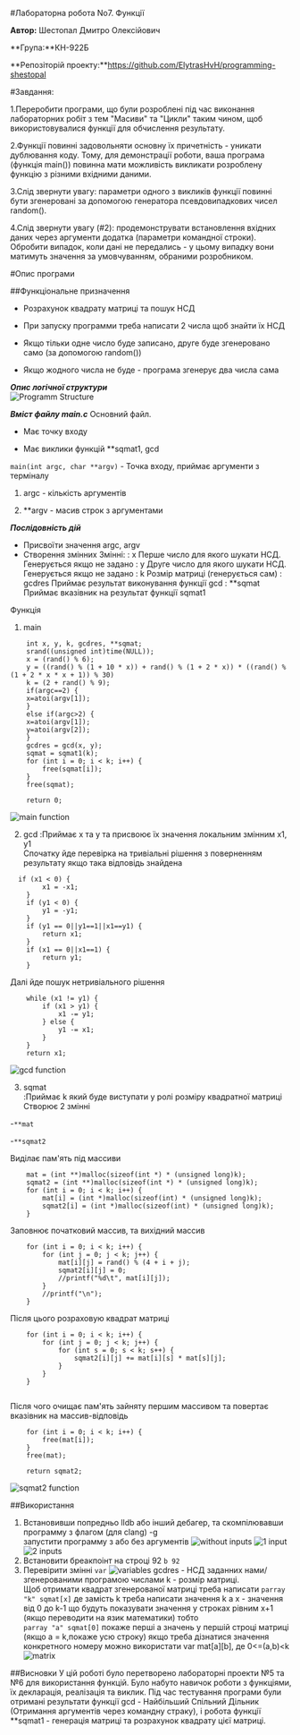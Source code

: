 #Лабораторна робота No7. Функції

**Автор:** Шестопал Дмитро Олексійович

**Група:**КН-922Б

**Репозіторій проекту:**https://github.com/ElytrasHvH/programming-shestopal

#Завдання:

1.Переробити програми, що були розроблені під час виконання лабораторних робіт з тем "Масиви" та "Цикли" таким чином, щоб використовувалися функції для обчислення результату.

2.Функції повинні задовольняти основну їх причетність - уникати дублювання коду. Тому, для демонстрації роботи, ваша програма (функція main()) повинна мати можливість викликати розроблену функцію з різними вхідними даними.

3.Слід звернути увагу: параметри одного з викликів функції повинні бути згенеровані за допомогою генератора псевдовипадкових чисел random().

4.Слід звернути увагу (#2): продемонструвати встановлення вхідних даних через аргументи додатка (параметри командної строки). Обробити випадок, коли дані не передались - у цьому випадку вони матимуть значення за умовчуванням, обраними розробником.

#Опис програми

##Функціональне призначення

- Розрахунок квадрату матриці та пошук НСД
  
- При запуску программи треба написати 2 числа щоб знайти їх НСД

- Якщо тільки одне число буде записано, друге буде згенеровано само (за допомогою random())

- Якщо жодного числа не буде - програма згенерує два числа сама  
  
***Опис логічної структури***   
![Programm Structure](../doc/assets/Program_structure.png)

***Вміст файлу main.c***
Основний файл.

- Має точку входу

- Має виклики функцій **sqmat1, gcd

`main(int argc, char **argv)` - Точка входу, приймає аргументи з терміналу

1. argc - кількість аргументів

2. **argv - масив строк з аргументами

***Послідовність дій***

- Присвоїти значення argc, argv 
- Створення змінних
Змінні:
: x  Перше число для якого шукати НСД.  Генерується якщо не задано
: y  Друге число для якого шукати НСД.  Генерується якщо не задано
: k  Розмір матриці (генерується сам)
: gcdres  Приймає результат виконування функції gcd
: **sqmat   Приймає вказівник на результат функції sqmat1

Функція  
1. main

```
	int x, y, k, gcdres, **sqmat;
	srand((unsigned int)time(NULL));
	x = (rand() % 6);
	y = ((rand() % (1 + 10 * x)) + rand() % (1 + 2 * x)) * ((rand() % (1 + 2 * x * x + 1)) % 30)
	k = (2 + rand() % 9);
	if(argc==2) {
	x=atoi(argv[1]);
	} 
	else if(argc>2) {
	x=atoi(argv[1]);
	y=atoi(argv[2]);	
	}
	gcdres = gcd(x, y);
	sqmat = sqmat1(k);
	for (int i = 0; i < k; i++) {
		free(sqmat[i]);
	}
	free(sqmat);

	return 0;
```
![main function](../doc/assets/function_main.png)
 
2. gcd
:Приймає x та y та присвоює їх значення локальним змінним x1, y1  
Спочатку йде перевірка на тривіальні рішення з поверненням результату якщо така відповідь знайдена
```  
  if (x1 < 0) {
		x1 = -x1;
	}
	if (y1 < 0) {
		y1 = -y1;
	}
	if (y1 == 0||y1==1||x1==y1) {
		return x1;
	}
	if (x1 == 0||x1==1) {
		return y1;
	}
```  
Далі йде пошук нетривіального рішення  
```  
  	while (x1 != y1) {
		if (x1 > y1) {
			x1 -= y1;
		} else {
			y1 -= x1;
		}
	}
    return x1;
```
![gcd function](../doc/assets/function_gcd.png)

3. sqmat  
:Приймає k який буде виступати у ролі розміру квадратної матриці  
Створює 2 змінні  

-`**mat  `

-`**sqmat2  `

Виділає пам'ять під массиви  
```  
	mat = (int **)malloc(sizeof(int *) * (unsigned long)k);
	sqmat2 = (int **)malloc(sizeof(int *) * (unsigned long)k);
	for (int i = 0; i < k; i++) {
		mat[i] = (int *)malloc(sizeof(int) * (unsigned long)k);
		sqmat2[i] = (int *)malloc(sizeof(int) * (unsigned long)k);
	}
``` 
Заповнює початковий массив, та вихідний массив  
```  
	for (int i = 0; i < k; i++) {
		for (int j = 0; j < k; j++) {
			mat[i][j] = rand() % (4 + i + j);
			sqmat2[i][j] = 0;
			//printf("%d\t", mat[i][j]);
		}
		//printf("\n");
	}
```
Після цього розраховую квадрат матриці  
```  
	for (int i = 0; i < k; i++) {
		for (int j = 0; j < k; j++) {
			for (int s = 0; s < k; s++) {
				sqmat2[i][j] += mat[i][s] * mat[s][j];
			}
		}
	}
  
```
Після чого очищає пам'ять зайняту першим массивом та повертає вказівник на массив-відповідь
```  
	for (int i = 0; i < k; i++) { 
		free(mat[i]);
	}
	free(mat);

	return sqmat2;  
```
![sqmat2 function](../doc/assets/function_sqmat2.png)

##Використання
1. Встановивши попредньо lldb або інший дебагер, та скомпілювавши программу з флагом (для clang) -g  
запустити программу з або без аргументів
![without inputs](../doc/assets/no_inputs.png)
![1 input](../doc/assets/1_input.png)
![2 inputs](../doc/assets/2_inputs.png)
2. Встановити бреакпоінт на строці 92 
`b 92`
3. Перевірити змінні 
`var`
![variables](../doc/assets/variables.png)
gcdres - НСД заданних нами/згенерованими програмою числами
k - розмір матриці.  
Щоб отримати квадрат згенерованої матриці треба написати
`parray "k" sqmat[x]`
де замість k треба написати значення k а x - значення від 0 до k-1 що будуть показувати значення у строках рівним x+1 (якщо переводити на язик математики) тобто   
`parray "a" sqmat[0]` покаже перші a значень у першій строці матриці (якщо a = k,покаже усю строку)
якщо треба дізнатися значення конкретного номеру можно використати var mat[a][b], де 0<=(a,b)<k
![matrix](../doc/assets/parray_use.png)

##Висновки У цій роботі було перетворено лабораторні проекти №5 та №6 для використання функцій. Було набуто навичок роботи з функціями, їх декларація, реалізація та виклик. Під час тестування програми були отримані результати функції gcd - Найбільший Спільний Дільник (Отримання аргументів через командну страку), і робота функції **sqmat1 - генерація матриці та розрахунок квадрату цієї матриці.